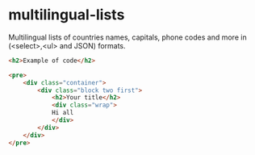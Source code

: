 # multilingual-lists
Multilingual lists of countries names, capitals, phone codes and more in (&lt;select>,&lt;ul> and JSON) formats.
```html
<h2>Example of code</h2>

<pre>
    <div class="container">
        <div class="block two first">
            <h2>Your title</h2>
            <div class="wrap">
            Hi all
            </div>
        </div>
    </div>
</pre>
```

